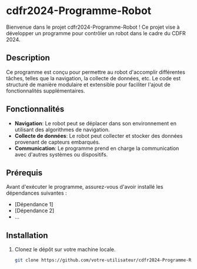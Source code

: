 # cdfr2024-Programme-Robot

Bienvenue dans le projet cdfr2024-Programme-Robot ! Ce projet vise à développer un programme pour contrôler un robot dans le cadre du CDFR 2024.

## Description

Ce programme est conçu pour permettre au robot d'accomplir différentes tâches, telles que la navigation, la collecte de données, etc. Le code est structuré de manière modulaire et extensible pour faciliter l'ajout de fonctionnalités supplémentaires.

## Fonctionnalités

- **Navigation**: Le robot peut se déplacer dans son environnement en utilisant des algorithmes de navigation.
- **Collecte de données**: Le robot peut collecter et stocker des données provenant de capteurs embarqués.
- **Communication**: Le programme prend en charge la communication avec d'autres systèmes ou dispositifs.

## Prérequis

Avant d'exécuter le programme, assurez-vous d'avoir installé les dépendances suivantes :

- [Dépendance 1]
- [Dépendance 2]
- ...

## Installation

1. Clonez le dépôt sur votre machine locale.
   ```bash
   git clone https://github.com/votre-utilisateur/cdfr2024-Programme-Robot.git

